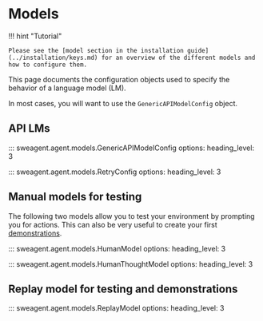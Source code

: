 # Models

!!! hint "Tutorial"

    Please see the [model section in the installation guide](../installation/keys.md) for an overview of the different models and how to configure them.

This page documents the configuration objects used to specify the behavior of a language model (LM).

In most cases, you will want to use the `GenericAPIModelConfig` object.

## API LMs

::: sweagent.agent.models.GenericAPIModelConfig
    options:
        heading_level: 3

::: sweagent.agent.models.RetryConfig
    options:
        heading_level: 3

## Manual models for testing

The following two models allow you to test your environment by prompting you for actions.
This can also be very useful to create your first [demonstrations](../config/demonstrations.md).

::: sweagent.agent.models.HumanModel
    options:
        heading_level: 3

::: sweagent.agent.models.HumanThoughtModel
    options:
        heading_level: 3

## Replay model for testing and demonstrations

::: sweagent.agent.models.ReplayModel
    options:
        heading_level: 3

